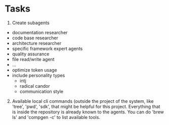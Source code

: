 # Tasks

1. Create subagents
  - documentation researcher
  - code base researcher
  - architecture researcher
  - specific framework expert agents
  - quality assurance
  - file read/write agent
  - ...
  - optimize token usage
  - include personality types
    - intj
    - radical candor
    - communication style
2. Available local cli commands (outside the project of the system, like 'tree', 'pwd', 'sdk', that might be helpful for this project. Everything that is inside the repository is already known to the agents. You can do 'brew ls' and 'compgen -c' to list available tools.
